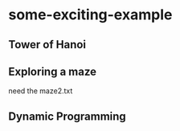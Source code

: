 # some-exciting-example
## Tower of Hanoi
## Exploring a maze  
need the maze2.txt
## Dynamic Programming
